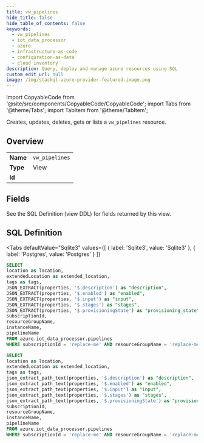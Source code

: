 ```yaml
--- 
title: vw_pipelines
hide_title: false
hide_table_of_contents: false
keywords:
  - vw_pipelines
  - iot_data_processor
  - azure
  - infrastructure-as-code
  - configuration-as-data
  - cloud inventory
description: Query, deploy and manage azure resources using SQL
custom_edit_url: null
image: /img/stackql-azure-provider-featured-image.png
---
```


import CopyableCode from '@site/src/components/CopyableCode/CopyableCode';
import Tabs from '@theme/Tabs';
import TabItem from '@theme/TabItem';

Creates, updates, deletes, gets or lists a <code>vw_pipelines</code> resource.

## Overview
<table><tbody>
<tr><td><b>Name</b></td><td><code>vw_pipelines</code></td></tr>
<tr><td><b>Type</b></td><td>View</td></tr>
<tr><td><b>Id</b></td><td><CopyableCode code="azure.iot_data_processor.vw_pipelines" /></td></tr>
</tbody></table>

## Fields

See the SQL Definition (view DDL) for fields returned by this view.

## SQL Definition

<Tabs
defaultValue="Sqlite3"
values={[
{ label: 'Sqlite3', value: 'Sqlite3' },
{ label: 'Postgres', value: 'Postgres' }
]}
>
<TabItem value="Sqlite3">

```sql
SELECT
location as location,
extendedLocation as extended_location,
tags as tags,
JSON_EXTRACT(properties, '$.description') as "description",
JSON_EXTRACT(properties, '$.enabled') as "enabled",
JSON_EXTRACT(properties, '$.input') as "input",
JSON_EXTRACT(properties, '$.stages') as "stages",
JSON_EXTRACT(properties, '$.provisioningState') as "provisioning_state",
subscriptionId,
resourceGroupName,
instanceName,
pipelineName
FROM azure.iot_data_processor.pipelines
WHERE subscriptionId = 'replace-me' AND resourceGroupName = 'replace-me' AND instanceName = 'replace-me' AND pipelineName = 'replace-me';
```

</TabItem>
<TabItem value="Postgres">

```sql
SELECT
location as location,
extendedLocation as extended_location,
tags as tags,
json_extract_path_text(properties, '$.description') as "description",
json_extract_path_text(properties, '$.enabled') as "enabled",
json_extract_path_text(properties, '$.input') as "input",
json_extract_path_text(properties, '$.stages') as "stages",
json_extract_path_text(properties, '$.provisioningState') as "provisioning_state",
subscriptionId,
resourceGroupName,
instanceName,
pipelineName
FROM azure.iot_data_processor.pipelines
WHERE subscriptionId = 'replace-me' AND resourceGroupName = 'replace-me' AND instanceName = 'replace-me' AND pipelineName = 'replace-me';
```

</TabItem>
</Tabs>
